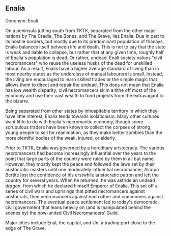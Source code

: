 ## Enalia

Denonym: Enali

On a peninsula jutting south from TKTK, separated from the other major nations by The Cradle, The 
Bones, and The Grave, lies Enalia.  Due in part to its hostile borders, but mostly due to its 
predominant population of thanays, Enalia balances itself between life and death.  This is not to 
say that the state is weak and liable to collapse, but rather that at any given time, roughly half 
of Enalia's population is dead.  Or rather, undead.  Enali society values "civil necromancers" who 
reuse the useless husks of the dead for unskilled labour.  As a result, Enalis have a higher 
average standard of living than in most nearby states as the underclass of manual labourers is 
small.  Instead, the living are encouraged to learn skilled trades or the simple magic that allows 
them to direct and repair the undead.  This does not mean that Enalia has low wealth disparity; 
civil necromancers skim a tithe off most of the economy and use their vast wealth to fund projects 
from the extravagant to the bizarre. 

Being separated from other states by inhospitable territory in which they have little interest, 
Enalia tends towards isolationism.  Many other cultures want little to do with Enalia's 
necromantic economy, though some scrupulous traders have been known to collect the corpses of 
strong, young people to sell for reanimation, as they make better zombies than the more plentiful 
bodies of the weak, injured, or elderly.

Prior to TKTK, Enalia was governed by a hereditary aristocracy.  The various necromancers had 
become increasingly influential over the years to the point that large parts of the country were 
ruled by them in all but name.  However, they mostly kept the peace and followed the laws set by 
their aristocratic masters until one moderately influential necromancer, Alcopo Bertité lost the 
confidence of his erstwhile aristocratic patron and left the country for several years.  When he 
returned, he was astride an undead *dragon*, from which he declared himself Emperor of Enalia. 
This set off a series of civil wars and uprisings that pitted necromancers against aristocrats, 
then necromancers against each other and commoners against necromancers.  The eventual peace 
settlement led to today's democratic civil government that leans heavily on (and is manipulated 
behind the scenes by) the now-united Civil Necromancers' Guild.

Major cities include Enal, the capital, and Un, a trading port close to the edge of The Grave.

